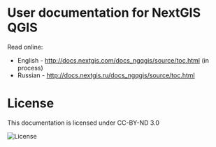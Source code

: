 # User documentation for NextGIS QGIS

Read online:
* English - http://docs.nextgis.com/docs_ngqgis/source/toc.html (in process)
* Russian - http://docs.nextgis.ru/docs_ngqgis/source/toc.html

# License
 
This documentation is licensed under CC-BY-ND 3.0

![License](https://img.shields.io/badge/License-CC%E2%80%94BY%E2%80%94ND%203.0-green.svg?maxAge=2592000)
